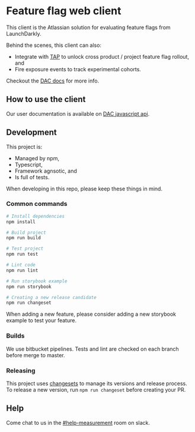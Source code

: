 # Feature flag web client

This client is the Atlassian solution for evaluating feature flags from LaunchDarkly.

Behind the scenes, this client can also:

- Integrate with [TAP] to unlock cross product / project feature flag rollout, and
- Fire exposure events to track experimental cohorts.

Checkout the [DAC docs][dac-overview] for more info.

## How to use the client

Our user documentation is available on [DAC javascript api][dac-jsapi].

## Development

This project is:

- Managed by npm,
- Typescript,
- Framework agnsotic, and
- Is full of tests.

When developing in this repo, please keep these things in mind.

### Common commands

```bash
# Install dependencies
npm install

# Build project
npm run build

# Test project
npm run test

# Lint code
npm run lint

# Run storybook example
npm run storybook

# Creating a new release candidate
npm run changeset
```

When adding a new feature, please consider adding a new storybook example to test your feature.

### Builds

We use bitbucket pipelines. Tests and lint are checked on each branch before merge to master.

### Releasing

This project uses [changesets] to manage its versions and release process. To release a new version, run `npm run changeset` before creating your PR.

## Help

Come chat to us in the [#help-measurement] room on slack.

[tap]: http://go.atlassian.com/tap-platform
[dac-overview]: https://developer.atlassian.com/platform/frontend-feature-flags/
[dac-jsapi]: https://developer.atlassian.com/platform/frontend-feature-flags/clients/javascript-api/
[changesets]: https://www.npmjs.com/package/changesets
[#help-measurement]: http://go.atlassian.com/mep-support
